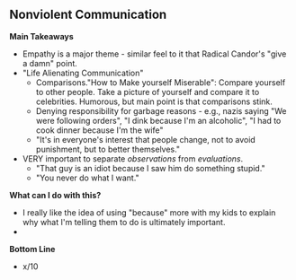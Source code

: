## Nonviolent Communication

**Main Takeaways**
- Empathy is a major theme - similar feel to it that Radical Candor's "give a damn" point.
- "Life Alienating Communication"
	- Comparisons."How to Make yourself Miserable": Compare yourself to other people. Take a picture of yourself and compare it to celebrities. Humorous, but main point is that comparisons stink.
	- Denying responsibility for garbage reasons - e.g., nazis saying "We were following orders", "I dink because I'm an alcoholic", "I had to cook dinner because I'm the wife"
	- "It's in everyone's interest that people change, not to avoid punishment, but to better themselves."
- VERY important to separate *observations* from *evaluations*.
	- "That guy is an idiot because I saw him do something stupid."
	- "You never do what I want."

**What can I do with this?**
- I really like the idea of using "because" more with my kids to explain why what I'm telling them to do is ultimately important.
- 

**Bottom Line**
- x/10
<!--stackedit_data:
eyJoaXN0b3J5IjpbLTE2MzY1Mzk1MjYsMTUzOTI5NTQ3M119
-->